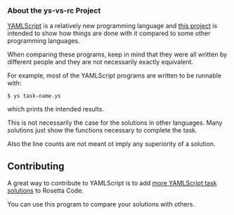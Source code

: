 ### About the ys-vs-rc Project

[YAMLScript](https://yamlscript.org) is a relatively new programming language
and [this project](https://github.com/ingydotnet/ys-vs-rc/) is intended to show
how things are done with it compared to some other programming languages.

When comparing these programs, keep in mind that they were all written by
different people and they are not necessarily exactly equivalent.

For example, most of the YAMLScript programs are written to be runnable with:
```
$ ys task-name.ys
```
which prints the intended results.

This is not necessarily the case for the solutions in other languages.
Many solutions just show the functions necessary to complete the task.

Also the line counts are not meant ot imply any superiority of a solution.



## Contributing

A great way to contribute to YAMLScript is to add [more YAMLScript task
solutions](https://rosettacode.org/wiki/Category:YAMLScript#mw-pages) to
Rosetta Code.

You can use this program to compare your solutions with others.
